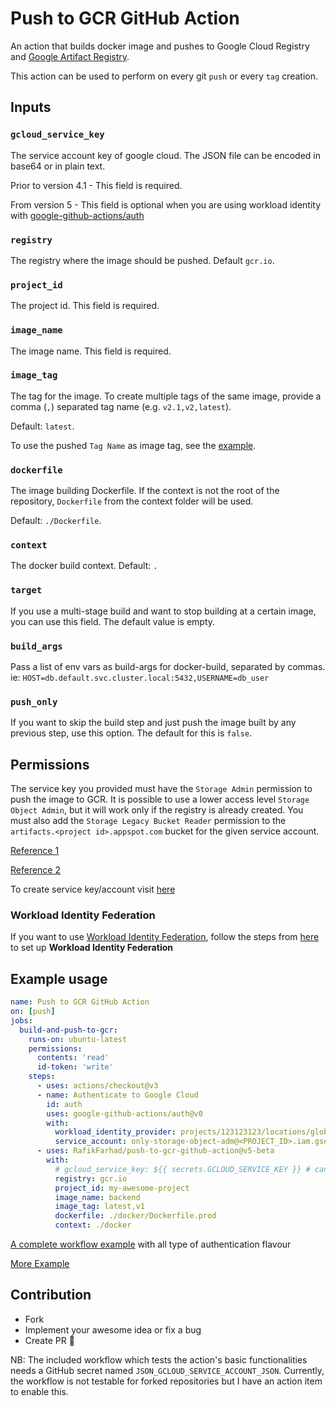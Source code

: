 # Push to GCR GitHub Action

An action that builds docker image and pushes to Google Cloud Registry and [Google Artifact Registry](https://github.com/RafikFarhad/push-to-gcr-github-action/issues/35).

This action can be used to perform on every git `push` or every `tag` creation.

## Inputs

### `gcloud_service_key`

The service account key of google cloud. The JSON file can be encoded in base64 or in plain text.

Prior to version 4.1 - This field is required.

From version 5 - This field is optional when you are using workload identity with [google-github-actions/auth](https://github.com/google-github-actions/auth)

### `registry`

The registry where the image should be pushed. Default `gcr.io`.

### `project_id`

The project id. This field is required.

### `image_name`

The image name. This field is required.

### `image_tag`

The tag for the image. To create multiple tags of the same image, provide a comma (`,`) separated tag name (e.g. `v2.1,v2,latest`).

Default: `latest`.

To use the pushed `Tag Name` as image tag, see the [example](https://github.com/RafikFarhad/push-to-gcr-github-action/blob/master/examples/build_only_tags.yml).

### `dockerfile`

The image building Dockerfile.
If the context is not the root of the repository, `Dockerfile` from the context folder will be used.

Default: `./Dockerfile`.

### `context`

The docker build context. Default: `.`

### `target`

If you use a multi-stage build and want to stop building at a certain image, you can use this field. The default value is empty.

### `build_args`

Pass a list of env vars as build-args for docker-build, separated by commas. ie: `HOST=db.default.svc.cluster.local:5432,USERNAME=db_user`

### `push_only`

If you want to skip the build step and just push the image built by any previous step, use this option. The default for this is `false`.

## Permissions

The service key you provided must have the `Storage Admin` permission to push the image to GCR.
It is possible to use a lower access level `Storage Object Admin`, but it will work only if the registry is already created. You must also add the `Storage Legacy Bucket Reader` permission to the `artifacts.<project id>.appspot.com` bucket for the given service account.

[Reference 1](https://cloud.google.com/container-registry/docs/access-control)

[Reference 2](https://stackoverflow.com/a/39750467/6189461)

To create service key/account visit [here](https://console.cloud.google.com/iam-admin/serviceaccounts)

### Workload Identity Federation

If you want to use [Workload Identity Federation](https://cloud.google.com/iam/docs/workload-identity-federation), follow the steps from [here](https://github.com/google-github-actions/auth#setting-up-workload-identity-federation) to set up **Workload Identity Federation**

## Example usage

```yaml
name: Push to GCR GitHub Action
on: [push]
jobs:
  build-and-push-to-gcr:
    runs-on: ubuntu-latest
    permissions:
      contents: 'read'
      id-token: 'write'
    steps:      
      - uses: actions/checkout@v3
      - name: Authenticate to Google Cloud
        id: auth
        uses: google-github-actions/auth@v0
        with:
          workload_identity_provider: projects/123123123/locations/global/workloadIdentityPools/the-workload-pool/providers/the-provider
          service_account: only-storage-object-adm@<PROJECT_ID>.iam.gserviceaccount.com
      - uses: RafikFarhad/push-to-gcr-github-action@v5-beta
        with:
          # gcloud_service_key: ${{ secrets.GCLOUD_SERVICE_KEY }} # can be base64 encoded or plain text || not needed if you use google-github-actions/auth
          registry: gcr.io
          project_id: my-awesome-project
          image_name: backend
          image_tag: latest,v1
          dockerfile: ./docker/Dockerfile.prod
          context: ./docker
```

[A complete workflow example](https://github.com/RafikFarhad/push-to-gcr-github-action/tree/master/.github/workflows) with all type of authentication flavour

[More Example](https://github.com/RafikFarhad/push-to-gcr-github-action/tree/master/examples)

## Contribution

- Fork
- Implement your awesome idea or fix a bug
- Create PR 🎉

NB: The included workflow which tests the action's basic functionalities needs a GitHub secret named `JSON_GCLOUD_SERVICE_ACCOUNT_JSON`.
Currently, the workflow is not testable for forked repositories but I have an action item to enable this.  
